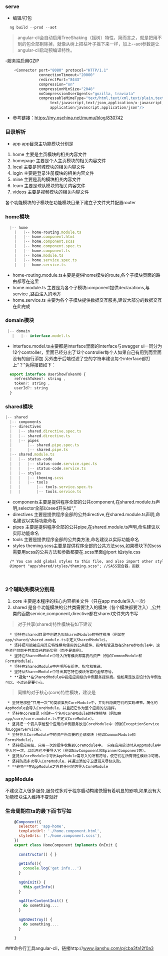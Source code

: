 ### serve
- 编辑/打包
```javascript
  ng build --prod --aot
```
  >angular-cli会自动启用TreeShaking（摇树）特性，简而言之，就是把用不到的包全部剔除掉，就像从树上把枯叶子摇下来一样，加上--aot参数是让angular-cli启动预编译特性。	

-服务端启用GZIP
```javascript
	<Connector port="8080" protocol="HTTP/1.1"
               connectionTimeout="20000"
               redirectPort="8443" 
			   compression="on"
			   compressionMinSize="2048"
			   noCompressionUserAgents="gozilla, traviata"
			   compressableMimeType="text/html,text/xml,text/plain,text/css,
					text/javascript,text/json,application/x-javascript,
					application/javascript,application/json"/>
```
* 参考链接：https://my.oschina.net/mumu/blog/830742

### 目录解析
- app
app目录主功能模块分别是
 1. home 主要是主页模块的相关内容文件
 2. homepage 主要是个人主页模块的相关内容文件
 3. local 主要是同城模块的相关内容文件
 4. login 主要是登录注册模块的相关内容文件
 5. mine 主要是我的模块相关内容文件
 6. team 主要是球队模块的相关内容文件
 7. videos 主要是视频模块的相关内容文件
 
各个功能模块的子模块在功能模块目录下建立子文件夹并配置router

### home模块
```javascript
  |-- home
    |   |-- home-routing.module.ts
    |   |-- home.component.html
    |   |-- home.component.scss
    |   |-- home.component.spec.ts
    |   |-- home.component.ts
    |   |-- home.module.ts
    |   |-- home.service.spec.ts
    |   |-- home.service.ts
```
* home-routing.module.ts主要是提供home模块的route,各个子模块页面的路由都写在这里 
* home.module.ts 主要是为各个子模块component提供declarations,与service ,路由注入的地方
* home.service.ts 主要为各个子模块提供数据交互服务,建议大部分的数据交互在此完成

### domain模块
```javascript
 |-- domain
   |   |-- interface.model.ts
```
* interface.model.ts主要都是interface里面的interface与swagger ui一同分为12个controller，里面已经分出了12个controller每个人如果自己有用到而里面没有的自行添加
另外由于后端过滤了空的字符串建议每个interface都打上“？”免得报错如下：
```javascript
  export interface UserShowTokenVO {
    refreshToken?: string ,
    token?: string ,
    userId?: string
  }
````


### shared模块
```javascript
|-- shared
  |-- components
  |-- directives
  |   |-- shared.directive.spec.ts
  |   |-- shared.directive.ts       
  |   |-- pipes
  |       |-- shared.pipe.spec.ts
  |       |-- shared.pipe.ts            
  |-- shared.module.ts
  |   |-- status-code
  |   |   |-- status-code.service.spec.ts
  |   |   |-- status-code.service.ts
  |   |-- styles
  |   |   |-- theming.scss
  |   |   |-- tools
  |   |       |-- tools.service.spec.ts
  |   |       |-- tools.service.ts
```
* components主要是提供程序全部的公共component,在shared.module.ts声明,selector全部以seed开头如“<seed-header>,<seed-footer>”
* directives 主要是提供程序全部的公共directive,在shared.module.ts声明,命名建议以实际功能命名
* pipes 主要是提供程序全部的公共pipe,在shared.module.ts声明,命名建议以实际功能命名
* tools 主要是提供程序全部的公共类方法,命名建议以实际功能命名
* styles theming.scss主要是提供程序全部的公共方法scss,如果模块下的scss需要用scss的公共方法和参数都要在.scss里面@iport 如style.css
```html
  /* You can add global styles to this file, and also import other style files */
  @import "app/shared/styles/theming.scss"; //SASS混合器，函数
  
  
```

### 2个辅助类模块分别是
  1. core 主要是本程序的核心内容相关文件（只在app module注入一次）
  2. shared 是各个功能模块的公共类需要注入的模块（各个模块都要注入）,公共类的函数service,component,directive都在shared文件夹内书写
  
   > 对于共享(shared)特性模块有如下建议
     
      * 坚持在shared目录中创建名叫SharedModule的特性模块（例如在app/shared/shared.module.ts中定义SharedModule）。
      * 坚持把可能被应用其它特性模块使用的公共组件、指令和管道放在SharedModule中，这些资产倾向于共享自己的新实例（而不是单例）。
      * 坚持在SharedModule中导入所有模块都需要的资产（例如CommonModule和FormsModule）。
      * 坚持在SharedModule中声明所有组件、指令和管道。
      * 坚持从SharedModule中导出其它特性模块所需的全部符号。
      * **避免**在SharedModule中指定应用级的单例服务提供商。但如果是故意设计的单例也可以，不过还是要小心。
     
   > 同样的对于核心(core)特性模块，建议是

     * 坚持把那些“只用一次”的类收集到CoreModule中，并对外隐藏它们的实现细节。简化的AppModule会导入CoreModule，并且把它作为整个应用的总指挥。
     * 坚持在core目录下创建一个名叫CoreModule的特性模块（例如在app/core/core.module.ts中定义CoreModule）。
     * 坚持把一个要共享给整个应用的单例服务放进CoreModule中（例如ExceptionService和LoggerService）。
     * 坚持导入CoreModule中的资产所需要的全部模块（例如CommonModule和FormsModule）。
     * 坚持把应用级、只用一次的组件收集到CoreModule中。 只在应用启动时从AppModule中导入它一次，以后再也不要导入它（例如NavComponent和SpinnerComponent等）。
     * 坚持从CoreModule中导出AppModule需导入的所有符号，使它们在所有特性模块中可用。
     * 坚持防范多次导入CoreModule，并通过添加守卫逻辑来尽快失败。
     * **避免**在AppModule之外的任何地方导入CoreModule
     
### appModule 
  不建议注入很多服务,服务过多对于程序启动构建快慢有着明显的影响,如果没有大功能模块注入维持不变就好

  
### 生命周期在ts的最下面书写如
``` javascript
    @Component({
      selector: 'app-home',
      templateUrl: './home.component.html',
      styleUrls: ['./home.component.scss'],
    })
    export class HomeComponent implements OnInit {
    
      constructor() { }
      
      getInfo(){
        console.log('get info...')
      }
      
      ngOnInit() {
        this.getInfo()
      }
      
      ngAfterContentInit() {
        do something....
      }
      
      ngOnDestroy() {
        do something....
      }
      
    }
   ```
###命令行工具angular-cli，链接http://www.jianshu.com/p/cba3fa12f0a3